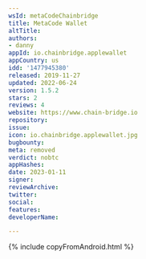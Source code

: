 ```yaml
---
wsId: metaCodeChainbridge
title: MetaCode Wallet
altTitle: 
authors:
- danny
appId: io.chainbridge.applewallet
appCountry: us
idd: '1477945380'
released: 2019-11-27
updated: 2022-06-24
version: 1.5.2
stars: 2
reviews: 4
website: https://www.chain-bridge.io
repository: 
issue: 
icon: io.chainbridge.applewallet.jpg
bugbounty: 
meta: removed
verdict: nobtc
appHashes: 
date: 2023-01-11
signer: 
reviewArchive: 
twitter: 
social: 
features: 
developerName: 

---
```


{% include copyFromAndroid.html %}